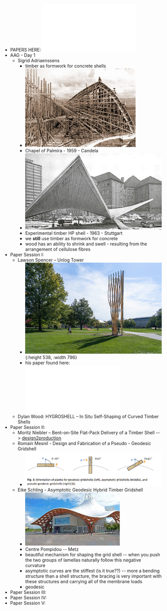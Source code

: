 - PAPERS HERE: ![10.1515_9783111162683.pdf](../assets/10.1515_9783111162683_1696581160222_0.pdf)
- AAG - Day 1
	- Sigrid Adriaenssens
		- timber as formwork for concrete shells
		- ![higlesia2.jpg](../assets/higlesia2_1696581245832_0.jpg)
		- Chapel of Palmira - 1959 - Candela
		- ![Experimental-timber-HP-shell-span-l-150-m-in-front-of-Stuttgart-University-1963-2_W640.jpg](../assets/Experimental-timber-HP-shell-span-l-150-m-in-front-of-Stuttgart-University-1963-2_W640_1696581328267_0.jpg)
		- Experimental timber HP shell - 1963 - Stuttgart
		- we **still** use timber as formwork for concrete
		- wood has an ability to shrink and swell - resulting from the arrangement of cellulose fibres
- Paper Session I:
	- Lawson Spencer – Unlog Tower
		- ![Unlog_Tower__9_.jpg](../assets/Unlog_Tower_9_1696580771945_0.jpg){:height 538, :width 796}
		- his paper found here: ![10.1515_9783111162683-003.pdf](../assets/10.1515_9783111162683-003_1696580815506_0.pdf)
	- Dylan Wood: HYGROSHELL – In Situ Self-Shaping of Curved Timber Shells
- Paper Session II:
	- Moritz Niebler – Bent-on-Site Flat-Pack Delivery of a Timber Shell --> [design2production](https://www.designtoproduction.com/en/)
	- Romain Mesnil - Design and Fabrication of a Pseudo - Geodesic Gridshell
		- ![image.png](../assets/image_1696587493915_0.png)
	- Eike Schling - Asymptotic Geodesic Hybrid Timber Gridshell
		- ![Untitled.jpg](../assets/Untitled_1696587804458_0.jpg)
		- Centre Pompidou -- Metz
		- beautiful mechanism for shaping the grid shell -- when you push the two groups of lamellas naturally follow this negative curvature
		- asymptotic curves are the stiffest (is it true??) -- more a bending structure than a shell structure, the bracing is very important with these structures and carrying all of the membrane loads
		- geodesic
- Paper Session III:
- Paper Session IV:
- Paper Session V: